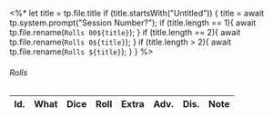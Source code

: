 <%*
let title = tp.file.title 
	if (title.startsWith("Untitled")) { 
		title = await tp.system.prompt("Session Number?");
		if (title.length == 1){
			await tp.file.rename(`Rolls 00${title}`); 
		}
		if (title.length == 2){
			await tp.file.rename(`Rolls 0${title}`); 
		}
		if (title.length > 2){
			await tp.file.rename(`Rolls ${title}`); 
		}
	} 
%>

###### Rolls
| Id. | What           | Dice | Roll | Extra | Adv. | Dis. | Note                             |
| --- | -------------- | ---- | ---- | ----- | ---- | ---- | -------------------------------- |
